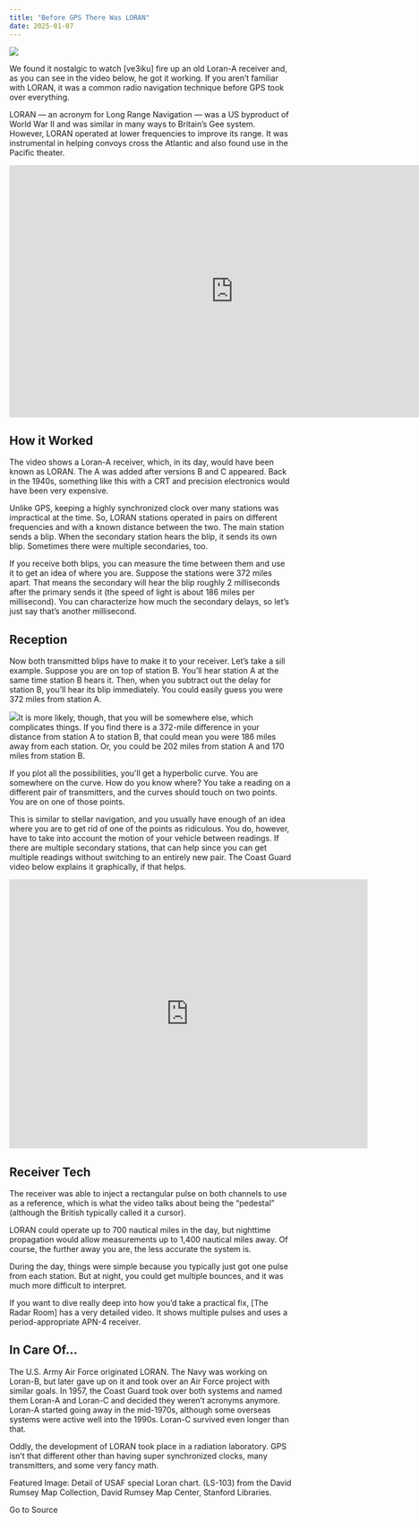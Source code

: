 ```yaml
---
title: "Before GPS There Was LORAN"
date: 2025-01-07
---
```


![](https://hackaday.com/wp-content/uploads/2025/01/11626000_featured.png?w=800)

We found it nostalgic to watch \[ve3iku\] fire up an old Loran-A receiver and, as you can see in the video below, he got it working. If you aren’t familiar with LORAN, it was a common radio navigation technique before GPS took over everything.

LORAN — an acronym for Long Range Navigation — was a US byproduct of World War II and was similar in many ways to Britain’s Gee system. However, LORAN operated at lower frequencies to improve its range. It was instrumental in helping convoys cross the Atlantic and also found use in the Pacific theater.

<iframe loading="lazy" title="Taking a LORAN A fix on 1850 kHz" width="800" height="450" src="https://www.youtube.com/embed/CAYVwltGHSQ?feature=oembed" frameborder="0" allow="accelerometer; autoplay; clipboard-write; encrypted-media; gyroscope; picture-in-picture; web-share" referrerpolicy="strict-origin-when-cross-origin" allowfullscreen></iframe>

## How it Worked

The video shows a Loran-A receiver, which, in its day, would have been known as LORAN. The A was added after versions B and C appeared. Back in the 1940s, something like this with a CRT and precision electronics would have been very expensive.

Unlike GPS, keeping a highly synchronized clock over many stations was impractical at the time. So, LORAN stations operated in pairs on different frequencies and with a known distance between the two. The main station sends a blip. When the secondary station hears the blip, it sends its own blip. Sometimes there were multiple secondaries, too.

If you receive both blips, you can measure the time between them and use it to get an idea of where you are. Suppose the stations were 372 miles apart. That means the secondary will hear the blip roughly 2 milliseconds after the primary sends it (the speed of light is about 186 miles per millisecond). You can characterize how much the secondary delays, so let’s just say that’s another millisecond.

## Reception

Now both transmitted blips have to make it to your receiver. Let’s take a sill example. Suppose you are on top of station B. You’ll hear station A at the same time station B hears it. Then, when you subtract out the delay for station B, you’ll hear its blip immediately. You could easily guess you were 372 miles from station A.

![](https://hackaday.com/wp-content/uploads/2025/01/11626000_thumbnail.png?w=400)It is more likely, though, that you will be somewhere else, which complicates things. If you find there is a 372-mile difference in your distance from station A to station B, that could mean you were 186 miles away from each station. Or, you could be 202 miles from station A and 170 miles from station B.

If you plot all the possibilities, you’ll get a hyperbolic curve. You are somewhere on the curve. How do you know where? You take a reading on a different pair of transmitters, and the curves should touch on two points. You are on one of those points.

This is similar to stellar navigation, and you usually have enough of an idea where you are to get rid of one of the points as ridiculous. You do, however, have to take into account the motion of your vehicle between readings. If there are multiple secondary stations, that can help since you can get multiple readings without switching to an entirely new pair. The Coast Guard video below explains it graphically, if that helps.

<iframe loading="lazy" title="How LORAN Works" width="640" height="480" src="https://www.youtube.com/embed/PDtHulWGMGg?feature=oembed" frameborder="0" allow="accelerometer; autoplay; clipboard-write; encrypted-media; gyroscope; picture-in-picture; web-share" referrerpolicy="strict-origin-when-cross-origin" allowfullscreen></iframe>

## Receiver Tech

The receiver was able to inject a rectangular pulse on both channels to use as a reference, which is what the video talks about being the “pedestal” (although the British typically called it a cursor).

LORAN could operate up to 700 nautical miles in the day, but nighttime propagation would allow measurements up to 1,400 nautical miles away. Of course, the further away you are, the less accurate the system is.

During the day, things were simple because you typically just got one pulse from each station. But at night, you could get multiple bounces, and it was much more difficult to interpret.

If you want to dive really deep into how you’d take a practical fix, \[The Radar Room\] has a very detailed video. It shows multiple pulses and uses a period-appropriate APN-4 receiver.

## In Care Of…

The U.S. Army Air Force originated LORAN. The Navy was working on Loran-B, but later gave up on it and took over an Air Force project with similar goals. In 1957, the Coast Guard took over both systems and named them Loran-A and Loran-C and decided they weren’t acronyms anymore. Loran-A started going away in the mid-1970s, although some overseas systems were active well into the 1990s. Loran-C survived even longer than that.

Oddly, the development of LORAN took place in a radiation laboratory. GPS isn’t that different other than having super synchronized clocks, many transmitters, and some very fancy math.

Featured Image: Detail of USAF special Loran chart. (LS-103) from the David Rumsey Map Collection, David Rumsey Map Center, Stanford Libraries.

Go to Source
